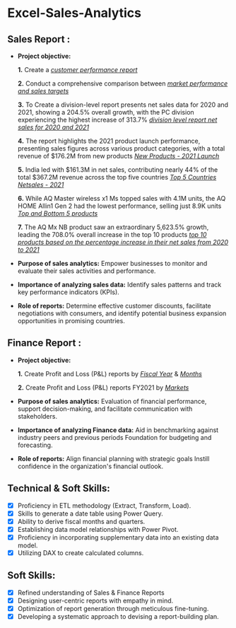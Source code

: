 # Excel-Sales-Analytics
## Sales Report :


- **Project objective:** 

    **1.** Create a _[customer performance report](https://github.com/Rudhirbabu/Excel-Sales-Analytics/blob/main/Customer%20Performance%20Report.pdf)_ 

    **2.** Conduct a comprehensive comparison between _[market performance and sales targets](https://github.com/Rudhirbabu/Excel-Sales-Analytics/blob/main/Market%20Performance%20vs%20Target.pdf)_

    **3.** To Create a division-level report presents net sales data for 2020 and 2021, showing a 204.5% overall growth, with the PC division experiencing the highest increase of 313.7% _[division level report net sales for 2020 and 2021](https://github.com/Rudhirbabu/Excel-Sales-Analytics/blob/main/Division%20report%20to%20present%20the%20net%20sales%20data%20for%202020%20and%202021%20along%20with%20the%20growth%20percentage.pdf)_

    **4.** The report highlights the 2021 product launch performance, presenting sales figures across various product categories, with a total revenue of $176.2M from new products _[New Products - 2021 Launch](https://github.com/Rudhirbabu/Excel-Sales-Analytics/blob/main/New%20Products%20-%202021%20Launch.pdf)_

    **5.** India led with $161.3M in net sales, contributing nearly 44% of the total $367.2M revenue across the top five countries _[Top 5 Countries Netsales - 2021](https://github.com/Rudhirbabu/Excel-Sales-Analytics/blob/main/Top%205%20Countries%20Netsales%20-%202021.pdf)_

    **6.** While AQ Master wireless x1 Ms topped sales with 4.1M units, the AQ HOME Allin1 Gen 2 had the lowest performance, selling just 8.9K units​
 _[Top and Bottom 5 products](https://github.com/Rudhirbabu/Excel-Sales-Analytics/blob/main/Top%20and%20Bottom%205%20products.pdf)_

    **7.** The AQ Mx NB product saw an extraordinary 5,623.5% growth, leading the 708.0% overall increase in the top 10 products​
 _[top 10 products based on the percentage increase in their net sales from 2020 to 2021](https://github.com/Rudhirbabu/Excel-Sales-Analytics/blob/main/top%2010%20products%20based%20on%20the%20percentage%20increase%20in%20their%20net%20sales%20from%202020%20to%202021.pdf)_

- **Purpose of sales analytics:** Empower businesses to monitor and evaluate their sales activities and performance.

- **Importance of analyzing sales data:** Identify sales patterns and track key performance indicators (KPIs).

- **Role of reports:** Determine effective customer discounts, facilitate negotiations with consumers, and identify potential business expansion opportunities in promising countries.

## Finance Report :

- **Project objective:** 

    **1.** Create Profit and Loss (P&L) reports by _[Fiscal Year](https://github.com/KirandeepMarala/Excel-Sales_Analysis/blob/main/P%26L%20Statement%20by%20Fiscal%20Year.pdf)_ & _[Months](https://github.com/KirandeepMarala/Excel-Sales_Analysis/blob/main/P%26L%20Statement%20by%20Months.pdf)_ 

   **2.** Create Profit and Loss (P&L) reports FY2021 by _[Markets](https://github.com/Rudhirbabu/Excel-Sales-Analytics/blob/main/P%20%26%20L%20Year%20for%20Markets.pdf)_

- **Purpose of sales analytics:** Evaluation of financial performance, support decision-making, and facilitate communication with stakeholders.

- **Importance of analyzing Finance data:** Aid in benchmarking against industry peers and previous periods Foundation for budgeting and forecasting.

- **Role of reports:** Align financial planning with strategic goals Instill confidence in the organization's financial outlook.


## Technical & Soft Skills:
- [x]	Proficiency in ETL methodology (Extract, Transform, Load).
- [x]	Skills to generate a date table using Power Query.
- [x]	Ability to derive fiscal months and quarters.
- [x]	Establishing data model relationships with Power Pivot.
- [x]	Proficiency in incorporating supplementary data into an existing data model.
- [x]	Utilizing DAX to create calculated columns.

## Soft Skills:
- [x]	Refined understanding of Sales & Finance Reports
- [x]	Designing user-centric reports with empathy in mind.
- [x]	Optimization of report generation through meticulous fine-tuning.
- [x]	Developing a systematic approach to devising a report-building plan.
